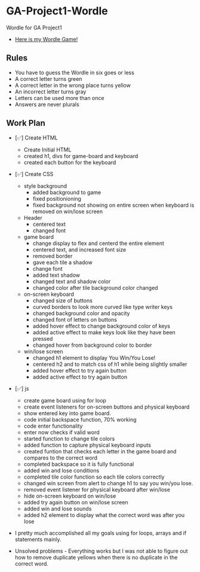 # GA-Project1-Wordle

Wordle for GA Project1
- [Here is my Wordle Game!](https://lyrefox.github.io/GA-Project1-Wordle/html/)

## Rules
- You have to guess the Wordle in six goes or less
- A correct letter turns green
- A correct letter in the wrong place turns yellow
- An incorrect letter turns gray
- Letters can be used more than once
- Answers are never plurals

## Work Plan
- [✅] Create HTML
    - Create Initial HTML
    - created h1, divs for game-board and keyboard
    - created each button for the keyboard
- [✅] Create CSS
    - style background
        - added background to game
        - fixed positionioning
        - fixed background not showing on entire screen when keyboard is removed on win/lose screen
    - Header
        - centered text
        - changed font
    - game board
        - change display to flex and centerd the entire element
        - centered text, and increased font size
        - removed border
        - gave each tile a shadow
        - change font
        - added text shadow
        - changed text and shadow color
        - changed color after tile background color changed
    - on-screen keyboard
        - changed size of buttons
        - curved borders to look more curved like type writer keys
        - changed background color and opacity
        - changed font of letters on buttons
        - added hover effect to change background color of keys
        - added active effect to make keys look like they have been pressed
        - changed hover from background color to border
    - win/lose screen
        - changed h1 element to display You Win/You Lose!
        - centered h2 and to match css of h1 while being slightly smaller
        - added hover effect to try again button
        - added active effect to try again button
- [✅] js
    - create game board using for loop
    - create event listeners for on-screen buttons and physical keyboard
    - show entered key into game board.
    - code initial backspace function, 70% working
    - code enter functionality
    - enter now checks if valid word
    - started function to change tile colors
    - added function to capture physical keyboard inputs
    - created funtion that checks each letter in the game board and compares to the correct word
    - completed backspace so it is fully functional
    - added win and lose conditions
    - completed tile color function so each tile colors correctly
    - changed win screen from alert to change h1 to say you win/you lose.
    - removed event listener for physical keyboard after win/lose
    - hide on-screen keyboard on win/lose
    - added try again button on win/lose screen
    - added win and lose sounds
    - added h2 element to display what the correct word was after you lose


- I pretty much accomplished all my goals using for loops, arrays and if statements mainly. 

- Unsolved problems - Everything works but I was not able to figure out how to remove duplicate yellows when there is no duplicate in the correct word.